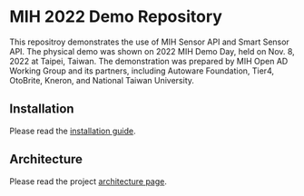 # MIH 2022 Demo Repository

This repositroy demonstrates the use of MIH Sensor API and Smart Sensor API. The physical demo was shown on 2022 MIH Demo Day, held on Nov. 8, 2022 at Taipei, Taiwan. The demonstration was prepared by MIH Open AD Working Group and its partners, including Autoware Foundation, Tier4, OtoBrite, Kneron, and National Taiwan University. 

## Installation

Please read the [installation guide](doc/INSTALL.md).

## Architecture

Please read the project [architecture page](doc/ARCHITECTURE.md).
